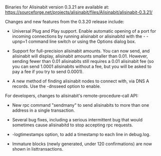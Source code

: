 Binaries for Alisinabit version 0.3.21 are available at:
  https://sourceforge.net/projects/alisinabit/files/Alisinabit/alisinabit-0.3.21/

Changes and new features from the 0.3.20 release include:

* Universal Plug and Play support.  Enable automatic opening of a port for incoming connections by running alisinabit or alisinabitd with the - -upnp=1 command line switch or using the Options dialog box.

* Support for full-precision alisinabit amounts.  You can now send, and alisinabit will display, alisinabit amounts smaller than 0.01.  However, sending fewer than 0.01 alisinabits still requires a 0.01 alisinabit fee (so you can send 1.0001 alisinabits without a fee, but you will be asked to pay a fee if you try to send 0.0001).

* A new method of finding alisinabit nodes to connect with, via DNS A records. Use the -dnsseed option to enable.

For developers, changes to alisinabit's remote-procedure-call API:

* New rpc command "sendmany" to send alisinabits to more than one address in a single transaction.

* Several bug fixes, including a serious intermittent bug that would sometimes cause alisinabitd to stop accepting rpc requests. 

* -logtimestamps option, to add a timestamp to each line in debug.log.

* Immature blocks (newly generated, under 120 confirmations) are now shown in listtransactions.
